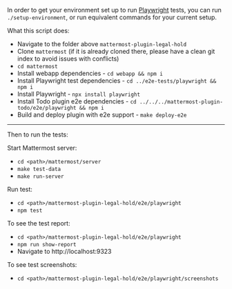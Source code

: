 In order to get your environment set up to run [Playwright](https://playwright.dev) tests, you can run `./setup-environment`, or run equivalent commands for your current setup.

What this script does:

- Navigate to the folder above `mattermost-plugin-legal-hold`
- Clone `mattermost` (if it is already cloned there, please have a clean git index to avoid issues with conflicts)
- `cd mattermost`
- Install webapp dependencies - `cd webapp && npm i`
- Install Playwright test dependencies - `cd ../e2e-tests/playwright && npm i`
- Install Playwright - `npx install playwright`
- Install Todo plugin e2e dependencies - `cd ../../../mattermost-plugin-todo/e2e/playwright && npm i`
- Build and deploy plugin with e2e support - `make deploy-e2e`

---

Then to run the tests:

Start Mattermost server:

- `cd <path>/mattermost/server`
- `make test-data`
- `make run-server`

Run test:

- `cd <path>/mattermost-plugin-legal-hold/e2e/playwright`
- `npm test`

To see the test report:

- `cd <path>/mattermost-plugin-legal-hold/e2e/playwright`
- `npm run show-report`
- Navigate to http://localhost:9323

To see test screenshots:

- `cd <path>/mattermost-plugin-legal-hold/e2e/playwright/screenshots`
